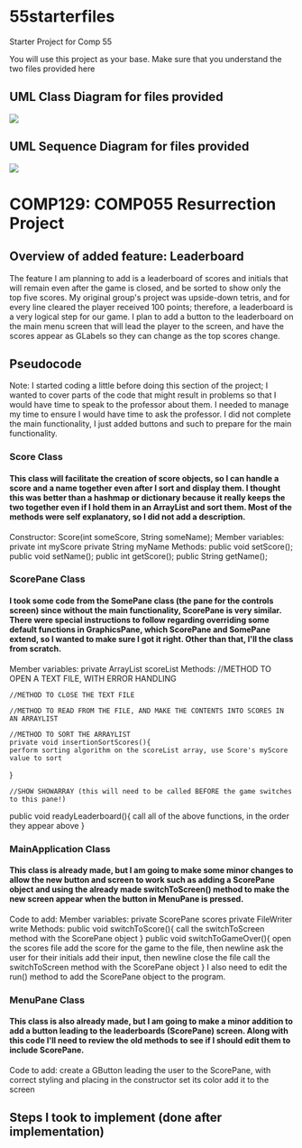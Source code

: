 # 55starterfiles
Starter Project for Comp 55

You will use this project as your base.
Make sure that you understand the two files provided here

## UML Class Diagram for files provided
![](media/55GroupProjectUML.jpg)

## UML Sequence Diagram for files provided
![](media/55GroupProjectSequenceDiagram.png)

# COMP129: COMP055 Resurrection Project
## Overview of added feature: Leaderboard
The feature I am planning to add is a leaderboard of scores and initials that will remain even after the game is closed, and be sorted to show only the top five scores. My original group's project was upside-down tetris, and for every line cleared the player received 100 points; therefore, a leaderboard is a very logical step for our game. I plan to add a button to the leaderboard on the main menu screen that will lead the player to the screen, and have the scores appear as GLabels so they can change as the top scores change. 
## Pseudocode
Note: I started coding a little before doing this section of the project; I wanted to cover parts of the code that might result in problems so that I would have time to speak to the professor about them. I needed to manage my time to ensure I would have time to ask the professor. I did not complete the main functionality, I just added buttons and such to prepare for the main functionality.
### Score Class
#### This class will facilitate the creation of score objects, so I can handle a score and a name together even after I sort and display them. I thought this was better than a hashmap or dictionary because it really keeps the two together even if I hold them in an ArrayList and sort them. Most of the methods were self explanatory, so I did not add a description.
Constructor:
  Score(int someScore, String someName);
Member variables:
  private int myScore
  private String myName
Methods:
  public void setScore();
  public void setName();
  public int getScore();
  public String getName();
### ScorePane Class
#### I took some code from the SomePane class (the pane for the controls screen) since without the main functionality, ScorePane is very similar. There were special instructions to follow regarding overriding some default functions in GraphicsPane, which ScorePane and SomePane extend, so I wanted to make sure I got it right. Other than that, I'll the class from scratch.
 Member variables:
  private ArrayList<Score> scoreList
Methods:
	//METHOD TO OPEN A TEXT FILE, WITH ERROR HANDLING
	
	//METHOD TO CLOSE THE TEXT FILE
	
	//METHOD TO READ FROM THE FILE, AND MAKE THE CONTENTS INTO SCORES IN AN ARRAYLIST
	
	//METHOD TO SORT THE ARRAYLIST
	private void insertionSortScores(){
    perform sorting algorithm on the scoreList array, use Score's myScore value to sort
  }
  
	//SHOW SHOWARRAY (this will need to be called BEFORE the game switches to this pane!)
  public void readyLeaderboard(){
    call all of the above functions, in the order they appear above
  }
  
### MainApplication Class
#### This class is already made, but I am going to make some minor changes to allow the new button and screen to work such as adding a ScorePane object and using the already made switchToScreen() method to make the new screen appear when the button in MenuPane is pressed. 
Code to add:
Member variables:
  private ScorePane scores
  private FileWriter write
Methods:
  public void switchToScore(){
    call the switchToScreen method with the ScorePane object
  }
  public void switchToGameOver(){
    open the scores file
    add the score for the game to the file, then newline
    ask the user for their initials
    add their input, then newline
    close the file
    call the switchToScreen method with the ScorePane object
  }
I also need to edit the run() method to add the ScorePane object to the program. 
### MenuPane Class
#### This class is also already made, but I am going to make a minor addition to add a button leading to the leaderboards (ScorePane) screen. Along with this code I'll need to review the old methods to see if I should edit them to include ScorePane.
Code to add:
  create a GButton leading the user to the ScorePane, with correct styling and placing in the constructor
  set its color
  add it to the screen

## Steps I took to implement (done after implementation)
